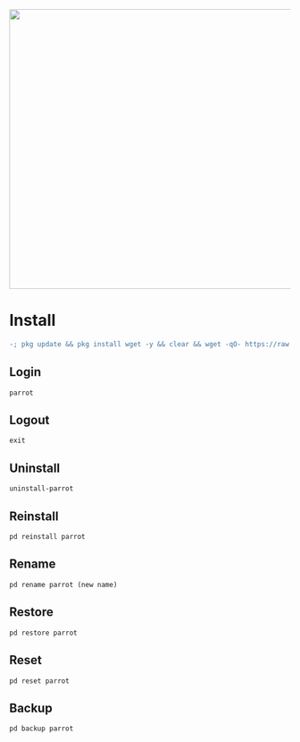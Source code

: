 <img width="800" height="500" src="https://github.com/xiv3r/Termux-Pentesting-Distro/blob/main/ParrotSec/Parrot.png">

# Install
```diff
-; pkg update && pkg install wget -y && clear && wget -qO- https://raw.githubusercontent.com/xiv3r/Termux-Pentesting-Distro/refs/heads/main/ParrotSec/install | bash && parrot
```
## Login
```
parrot 
```
## Logout
```
exit
```
## Uninstall
```
uninstall-parrot
```
## Reinstall
```
pd reinstall parrot
```
## Rename
```
pd rename parrot (new name)
```
## Restore
```
pd restore parrot 
```
## Reset 
```
pd reset parrot
```
## Backup 
```
pd backup parrot
```
